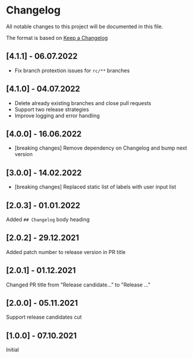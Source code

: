 # Changelog
All notable changes to this project will be documented in this file.

The format is based on [Keep a Changelog](http://keepachangelog.com/)

## [4.1.1] - 06.07.2022

- Fix branch protextion issues for `rc/**` branches

## [4.1.0] - 04.07.2022

- Delete already existing branches and close pull requests
- Support two release strategies
- Improve logging and error handling

## [4.0.0] - 16.06.2022

- [breaking changes] Remove dependency on Changelog and bump next version

## [3.0.0] - 14.02.2022

- [breaking changes] Replaced static list of labels with user input list

## [2.0.3] - 01.01.2022

Added `## Changelog` body heading

## [2.0.2] - 29.12.2021

Added patch number to release version in PR title

## [2.0.1] - 01.12.2021

Changed PR title from "Release candidate..." to "Release ..."

## [2.0.0] - 05.11.2021

Support release candidates cut

## [1.0.0] - 07.10.2021

Initial
